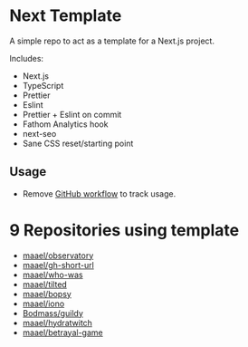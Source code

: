 # Next Template

A simple repo to act as a template for a Next.js project.

Includes:

- Next.js
- TypeScript
- Prettier
- Eslint
- Prettier + Eslint on commit
- Fathom Analytics hook
- next-seo
- Sane CSS reset/starting point

## Usage

- Remove [GitHub workflow](./github/workflows/usage.yml) to track usage.

<!-- TEMPLATE_LIST_START -->
# 9 Repositories using template

* [maael/observatory](https://github.com/maael/observatory)
* [maael/gh-short-url](https://github.com/maael/gh-short-url)
* [maael/who-was](https://github.com/maael/who-was)
* [maael/tilted](https://github.com/maael/tilted)
* [maael/bopsy](https://github.com/maael/bopsy)
* [maael/iono](https://github.com/maael/iono)
* [Bodmass/guildy](https://github.com/Bodmass/guildy)
* [maael/hydratwitch](https://github.com/maael/hydratwitch)
* [maael/betrayal-game](https://github.com/maael/betrayal-game)
<!-- TEMPLATE_LIST_END -->
